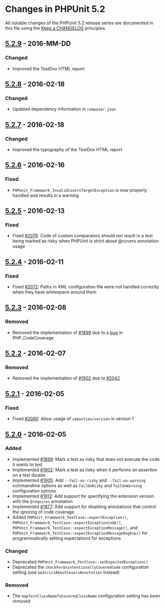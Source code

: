 # Changes in PHPUnit 5.2

All notable changes of the PHPUnit 5.2 release series are documented in this file using the [Keep a CHANGELOG](http://keepachangelog.com/) principles.

## [5.2.9] - 2016-MM-DD

### Changed

* Improved the TestDox HTML report

## [5.2.8] - 2016-02-18

### Changed

* Updated dependency information in `composer.json`

## [5.2.7] - 2016-02-18

### Changed

* Improved the typography of the TestDox HTML report

## [5.2.6] - 2016-02-16

### Fixed

* `PHPUnit_Framework_InvalidCoversTargetException` is now properly handled and results in a warning 

## [5.2.5] - 2016-02-13

### Fixed

* Fixed [#2076](https://github.com/sebastianbergmann/phpunit/issues/2076): Code of custom comparators should not result in a test being marked as risky when PHPUnit is strict about @covers annotation usage

## [5.2.4] - 2016-02-11

### Fixed

* Fixed [#2072](https://github.com/sebastianbergmann/phpunit/issues/2072): Paths in XML configuration file were not handled correctly when they have whitespace around them

## [5.2.3] - 2016-02-08

### Removed

* Removed the implementation of [#1899](https://github.com/sebastianbergmann/phpunit/issues/1899) due to a [bug](https://github.com/sebastianbergmann/php-code-coverage/issues/420) in PHP_CodeCoverage

## [5.2.2] - 2016-02-07

### Removed

* Removed the implementation of [#1902](https://github.com/sebastianbergmann/phpunit/issues/1902) due to [#2042](https://github.com/sebastianbergmann/phpunit/issues/2042)

## [5.2.1] - 2016-02-05

### Fixed

* Fixed [#2060](https://github.com/sebastianbergmann/phpunit/issues/2060): Allow usage of `sebastian/version` in version 1

## [5.2.0] - 2016-02-05

### Added

* Implemented [#1899](https://github.com/sebastianbergmann/phpunit/issues/1899): Mark a test as risky that does not execute the code it wants to test
* Implemented [#1902](https://github.com/sebastianbergmann/phpunit/issues/1902): Mark a test as risky when it performs an assertion on a test double
* Implemented [#1905](https://github.com/sebastianbergmann/phpunit/issues/1905): Add `--fail-on-risky` and `--fail-on-warning` commandline options as well as `failOnRisky` and `failOnWarning` configuration options
* Implemented [#1912](https://github.com/sebastianbergmann/phpunit/issues/1912): Add support for specifying the extension version with the `@requires` annotation
* Implemented [#1977](https://github.com/sebastianbergmann/phpunit/issues/1977): Add support for disabling annotations that control the ignoring of code coverage
* Added `PHPUnit_Framework_TestCase::expectException()`, `PHPUnit_Framework_TestCase::expectExceptionCode()`, `PHPUnit_Framework_TestCase::expectExceptionMessage()`, and `PHPUnit_Framework_TestCase::expectExceptionMessageRegExp()` for programmatically setting expectations for exceptions

### Changed

* Deprecated `PHPUnit_Framework_TestCase::setExpectedException()`
* Deprecated the `checkForUnintentionallyCoveredCode` configuration setting (use `beStrictAboutCoversAnnotation` instead)

### Removed

* The `mapTestClassNameToCoveredClassName` configuration setting has been removed

[5.2.9]: https://github.com/sebastianbergmann/phpunit/compare/5.2.8...5.2.9
[5.2.8]: https://github.com/sebastianbergmann/phpunit/compare/5.2.7...5.2.8
[5.2.7]: https://github.com/sebastianbergmann/phpunit/compare/5.2.6...5.2.7
[5.2.6]: https://github.com/sebastianbergmann/phpunit/compare/5.2.5...5.2.6
[5.2.5]: https://github.com/sebastianbergmann/phpunit/compare/5.2.4...5.2.5
[5.2.4]: https://github.com/sebastianbergmann/phpunit/compare/5.2.3...5.2.4
[5.2.3]: https://github.com/sebastianbergmann/phpunit/compare/5.2.2...5.2.3
[5.2.2]: https://github.com/sebastianbergmann/phpunit/compare/5.2.1...5.2.2
[5.2.1]: https://github.com/sebastianbergmann/phpunit/compare/5.2.0...5.2.1
[5.2.0]: https://github.com/sebastianbergmann/phpunit/compare/5.1...5.2.0

